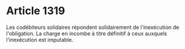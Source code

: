 # Article 1319

Les codébiteurs solidaires répondent solidairement de l'inexécution de l'obligation. La charge en incombe à titre définitif à ceux auxquels l'inexécution est imputable.